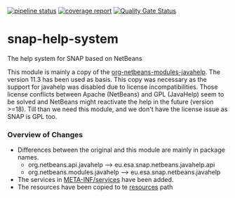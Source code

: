 
[![pipeline status](https://gitlab.com/senbox-org/snap-help-system/badges/master/pipeline.svg)](https://gitlab.com/senbox-org/snap-help-system/-/commits/master)
[![coverage report](https://gitlab.com/senbox-org/snap-help-system/badges/master/coverage.svg)](https://gitlab.com/senbox-org/snap-help-system/-/commits/master)
[![Quality Gate Status](https://sonarqube.snap-ci.ovh/api/project_badges/measure?project=eu.esa.snap.netbeans%3Asnap-help-system&metric=alert_status&token=sqb_0cdea5fe313ef7ad167be393fb828795ba6d373b)](https://sonarqube.snap-ci.ovh/dashboard?id=eu.esa.snap.netbeans%3Asnap-help-system)

# snap-help-system
The help system for SNAP based on NetBeans

This module is mainly a copy of the [org-netbeans-modules-javahelp](https://github.com/apache/netbeans/tree/11.3/platform/javahelp/src/org/netbeans/modules/javahelp).
The version 11.3 has been used as basis. This copy was necessary as the support for javahelp was disabled due to license incompatibilities.
Those license conflicts between Apache (NetBeans) and GPL (JavaHelp) seem to be solved and NetBeans might reactivate the help in the future (version >=18).
Till than we need this module, and we don't have the license issue as SNAP is GPL too.

### Overview of Changes
* Differences between the original and this module are mainly in package names.
  * org.netbeans.api.javahelp --> eu.esa.snap.netbeans.javahelp.api
  * org.netbeans.modules.javahelp --> eu.esa.snap.netbeans.javahelp
* The services in [META-INF/services](src%2Fmain%2Fresources%2FMETA-INF%2Fservices) have been added.
* The resources have been copied to te [resources](src%2Fmain%2Fresources) path
